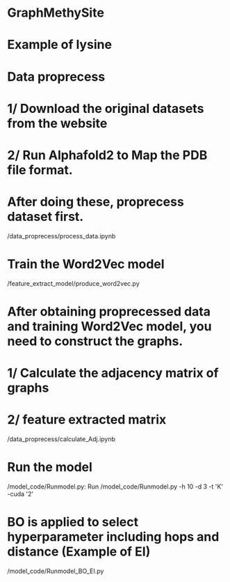 # GraphMethySite
# Example of lysine

# Data proprecess
# 1/ Download the original datasets from the website
# 2/ Run Alphafold2 to Map the PDB file format.
# After doing these, proprecess dataset first.
/data_proprecess/process_data.ipynb

# Train the Word2Vec model
/feature_extract_model/produce_word2vec.py

# After obtaining proprecessed data and training Word2Vec model, you need to construct the graphs.
# 1/ Calculate the adjacency matrix of graphs
# 2/ feature extracted matrix 
/data_proprecess/calculate_Adj.ipynb

# Run the model
/model_code/Runmodel.py: Run /model_code/Runmodel.py -h 10 -d 3 -t 'K' -cuda '2'

# BO is applied to select hyperparameter including hops and distance (Example of EI)
/model_code/Runmodel_BO_EI.py
